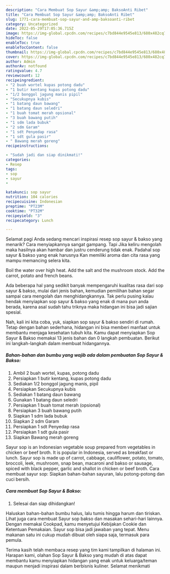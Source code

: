 ```yaml
---
description: "Cara Membuat Sop Sayur &amp;amp; BaksoAnti Ribet"
title: "Cara Membuat Sop Sayur &amp;amp; BaksoAnti Ribet"
slug: 1771-cara-membuat-sop-sayur-and-amp-baksoanti-ribet
category: Uncategorized
date: 2022-05-29T17:05:36.715Z
image: https://img-global.cpcdn.com/recipes/c7bd844e9545e813/680x482cq70/sop-sayur-bakso-foto-resep-utama.jpg
hideToc: false
enableToc: true
enableTocContent: false
thumbnail: https://img-global.cpcdn.com/recipes/c7bd844e9545e813/680x482cq70/sop-sayur-bakso-foto-resep-utama.jpg
cover: https://img-global.cpcdn.com/recipes/c7bd844e9545e813/680x482cq70/sop-sayur-bakso-foto-resep-utama.jpg
author: Admin
authorAv: notfound
ratingvalue: 4.7
reviewcount: 12
recipeingredient:
- "2 buah wortel kupas potong dadu"
- "1 butir kentang kupas potong dadu"
- "1/2 bonggol jagung manis pipil"
- "Secukupnya kubis"
- "1 batang daun bawang"
- "1 batang daun seledri"
- "1 buah tomat merah opsional"
- "3 buah bawang putih"
- "1 sdm lada bubuk"
- "2 sdm Garam"
- "1 sdt Penyedap rasa"
- "1 sdt gula pasir"
- " Bawang merah goreng"
recipeinstructions:

- "Sudah jadi dan siap dinikmati!"
categories:
- Resep
tags:
- sop
- sayur
- 

katakunci: sop sayur  
nutrition: 104 calories
recipecuisine: Indonesian
preptime: "PT23M"
cooktime: "PT32M"
recipeyield: "3"
recipecategory: Lunch

---
```



Selamat pagi Anda sedang mencari inspirasi resep sop sayur &amp; bakso yang menarik? Cara menyiapkannya sangat gampang. Tapi Jika keliru mengolah maka hasilnya akan hambar dan justru cenderung tidak enak. Padahal sop sayur &amp; bakso yang enak harusnya Kan memiliki aroma dan cita rasa yang mampu memancing selera kita.


Boil the water over high heat. Add the salt and the mushroom stock. Add the carrot, potato and french beans.

Ada beberapa hal yang sedikit banyak mempengaruhi kualitas rasa dari sop sayur &amp; bakso, mulai dari jenis bahan, kemudian pemilihan bahan segar sampai cara mengolah dan menghidangkannya. Tak perlu pusing kalau hendak menyiapkan sop sayur &amp; bakso yang enak di mana pun anda berada, karena asal sudah tahu triknya maka hidangan ini bisa jadi sajian spesial.


Nah, kali ini kita coba, yuk, siapkan sop sayur &amp; bakso sendiri di rumah. Tetap dengan bahan sederhana, hidangan ini bisa memberi manfaat untuk membantu menjaga kesehatan tubuh kita. Kamu dapat menyiapkan Sop Sayur &amp; Bakso memakai 13 jenis bahan dan 0 langkah pembuatan. Berikut ini langkah-langkah dalam membuat hidangannya.

<!--inarticleads1-->

##### Bahan-bahan dan bumbu yang wajib ada dalam pembuatan Sop Sayur &amp; Bakso:

1. Ambil 2 buah wortel, kupas, potong dadu
1. Persiapkan 1 butir kentang, kupas potong dadu
1. Sediakan 1/2 bonggol jagung manis, pipil
1. Persiapkan Secukupnya kubis
1. Sediakan 1 batang daun bawang
1. Gunakan 1 batang daun seledri
1. Persiapkan 1 buah tomat merah (opsional)
1. Persiapkan 3 buah bawang putih
1. Siapkan 1 sdm lada bubuk
1. Siapkan 2 sdm Garam
1. Persiapkan 1 sdt Penyedap rasa
1. Persiapkan 1 sdt gula pasir
1. Siapkan  Bawang merah goreng


Sayur sop is an Indonesian vegetable soup prepared from vegetables in chicken or beef broth. It is popular in Indonesia, served as breakfast or lunch. Sayur sop is made up of carrot, cabbage, cauliflower, potato, tomato, broccoli, leek, mushroom, snap bean, macaroni and bakso or sausage, spiced with black pepper, garlic and shallot in chicken or beef broth. Cara membuat sayur sop: Siapkan bahan-bahan sayuran, lalu potong-potong dan cuci bersih. 

<!--inarticleads2-->

##### Cara membuat Sop Sayur &amp; Bakso:


1. Selesai dan siap dihidangkan!

Haluskan bahan-bahan bumbu halus, lalu tumis hingga harum dan tiriskan. Lihat juga cara membuat Sayur sop bakso dan masakan sehari-hari lainnya. Dengan memakai Cookpad, kamu menyetujui Kebijakan Cookie dan Ketentuan Pemakaian. Sayur sop bisa jadi jawaban yang tepat. Menu makanan satu ini cukup mudah dibuat oleh siapa saja, termasuk para pemula. 

Terima kasih telah membaca resep yang tim kami tampilkan di halaman ini. Harapan kami, olahan Sop Sayur &amp; Bakso yang mudah di atas dapat membantu kamu menyiapkan hidangan yang enak untuk keluarga/teman maupun menjadi inspirasi dalam berbisnis kuliner. Selamat menikmati
